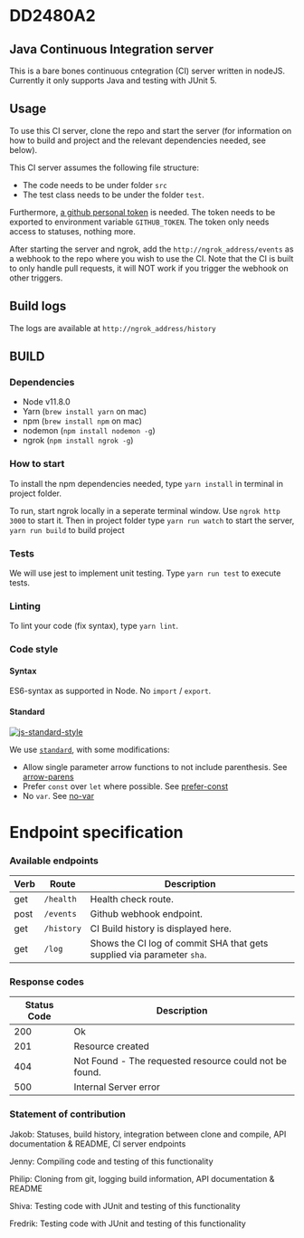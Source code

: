 # DD2480A2

## Java Continuous Integration server

This is a bare bones continuous cntegration (CI) server written in nodeJS.
Currently it only supports Java and testing with JUnit 5.

## Usage

To use this CI server, clone the repo and start the server (for information on how to build and project and the relevant dependencies needed, see below). 

This CI server assumes the following file structure:
* The code needs to be under folder `src`
* The test class needs to be under the folder `test`. 

Furthermore, [a github personal token](https://github.com/settings/tokens) is needed. The token needs to be exported to environment variable `GITHUB_TOKEN`. The token only needs access to statuses, nothing more. 

After starting the server and ngrok, add the `http://ngrok_address/events` as a webhook to the repo where you wish to use the CI.
Note that the CI is built to only handle pull requests, it will NOT work if you trigger the webhook on other triggers.
## Build logs

The logs are available at `http://ngrok_address/history`

## BUILD

### Dependencies 

* Node v11.8.0
* Yarn (`brew install yarn` on mac)
* npm (`brew install npm` on mac)
* nodemon (`npm install nodemon -g`)
* ngrok (`npm install ngrok -g`)

### How to start
To install the npm dependencies needed, type `yarn install` in terminal in project folder. 

To run, start ngrok locally in a seperate terminal window. Use `ngrok http 3000` to start it.
Then in project folder type `yarn run watch` to start the server, `yarn run build` to build project 

### Tests
We will use jest to implement unit testing.
Type `yarn run test` to execute tests.

### Linting
To lint your code (fix syntax), type `yarn lint`. 

### Code style
#### Syntax
ES6-syntax as supported in Node. No `import` / `export`.

#### Standard
[![js-standard-style](https://cdn.rawgit.com/feross/standard/master/badge.svg)](http://standardjs.com)

We use [`standard`](http://standardjs.com), with some modifications:
* Allow single parameter arrow functions to not include parenthesis. See [arrow-parens](http://eslint.org/docs/rules/arrow-parens)
* Prefer `const` over `let` where possible. See [prefer-const](http://eslint.org/docs/rules/prefer-const)
* No `var`. See [no-var](http://eslint.org/docs/rules/no-var)

# Endpoint specification
### Available endpoints

| Verb | Route  | Description         |
|------|-------------|---------------------|
| get  | `/health`    | Health check route. |
| post | `/events` | Github webhook endpoint.|
| get  | `/history` | CI Build history is displayed here. |
| get  | `/log` | Shows the CI log of commit SHA that gets supplied via parameter `sha`.  |

### Response codes

| Status  Code |                                 Description                       |
|--------------|-------------------------------------------------------------------|
| 200          |                      Ok                                           |
| 201          |                       Resource created                            |
| 404          |            Not Found - The requested resource could not be found. |
| 500          | Internal Server error                                             |           


### Statement of contribution

Jakob: Statuses, build history, integration between clone and compile, API documentation & README, CI server endpoints

Jenny: Compiling code and testing of this functionality

Philip: Cloning from git, logging build information, API documentation & README

Shiva: Testing code with JUnit and testing of this functionality 

Fredrik: Testing code with JUnit and testing of this functionality 